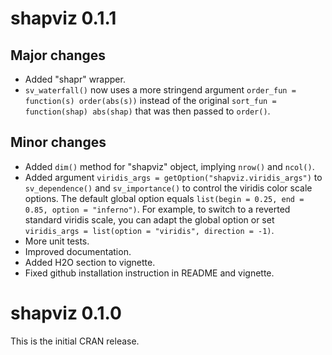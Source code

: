 # shapviz 0.1.1

## Major changes

- Added "shapr" wrapper.
- `sv_waterfall()` now uses a more stringend argument `order_fun = function(s) order(abs(s))` instead of the original `sort_fun = function(shap) abs(shap)` that was then passed to `order()`.

## Minor changes

- Added `dim()` method for "shapviz" object, implying `nrow()` and `ncol()`.
- Added argument `viridis_args = getOption("shapviz.viridis_args")` to `sv_dependence()` and `sv_importance()` to control the viridis color scale options. The default global option equals `list(begin = 0.25, end = 0.85, option = "inferno")`. For example, to switch to a reverted standard viridis scale, you can adapt the global option or set `viridis_args = list(option = "viridis", direction = -1)`.
- More unit tests.
- Improved documentation.
- Added H2O section to vignette.
- Fixed github installation instruction in README and vignette.

# shapviz 0.1.0

This is the initial CRAN release.
